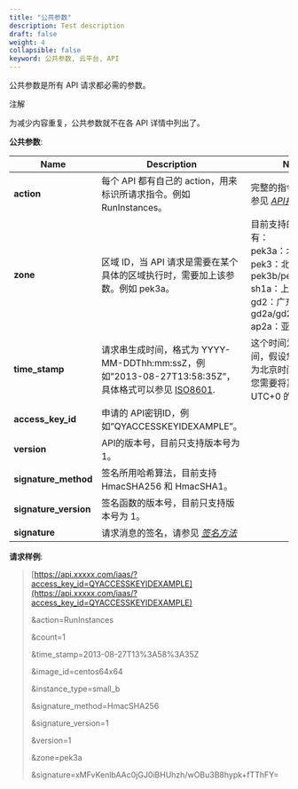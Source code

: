 ```yaml
---
title: "公共参数"
description: Test description
draft: false
weight: 4
collapsible: false
keyword: 公共参数, 云平台, API
---
```


公共参数是所有 API 请求都必需的参数。

注解

为减少内容重复，公共参数就不在各 API 详情中列出了。

**公共参数**:

| Name | Description | Notes |
| --- | --- | --- |
| **action** | 每个 API 都有自己的 action，用来标识所请求指令。例如 RunInstances。 | 完整的指令名称列表请参见 [_API指令列表_](../command_list/instance/)。 |
| **zone** | 区域 ID，当 API 请求是需要在某个具体的区域执行时，需要加上该参数。例如 pek3a。 | 目前支持的区域 ID 有：<br/>pek3a：北京3区-A<br/>pek3：北京3区(包括 pek3b/pek3c/pek3d)<br/>sh1a：上海1区-A<br/>gd2：广东2区(包括 gd2a/gd2b)<br/>ap2a：亚太2区-A |
| **time_stamp** | 请求串生成时间，格式为 YYYY-MM-DDThh:mm:ssZ，例如”2013-08-27T13:58:35Z”，具体格式可以参见 [ISO8601](http://www.w3.org/TR/NOTE-datetime). | 这个时间为 UTC 时间，假设您的本地时间为北京时间 UTC+8 ，您需要将其转化为 UTC+0 的时间。 |
| **access_key_id** | 申请的 API密钥ID，例如”QYACCESSKEYIDEXAMPLE”。 |   |
| **version** | API的版本号，目前只支持版本号为 1。 |   |
| **signature_method** | 签名所用哈希算法，目前支持 HmacSHA256 和 HmacSHA1。 |   |
| **signature_version** | 签名函数的版本号，目前只支持版本号为 1。 |   |
| **signature** | 请求消息的签名，请参见 [_签名方法_](../signature/) |   |

**请求样例**:

>
>
>
>
> [https://api.xxxxx.com/iaas/?access_key_id=QYACCESSKEYIDEXAMPLE](https://api.xxxxx.com/iaas/?access_key_id=QYACCESSKEYIDEXAMPLE)
>
> &action=RunInstances
>
> &count=1
>
> &time_stamp=2013-08-27T13%3A58%3A35Z
>
> &image_id=centos64x64
>
> &instance_type=small_b
>
> &signature_method=HmacSHA256
>
> &signature_version=1
>
> &version=1
>
> &zone=pek3a
>
> &signature=xMFvKenlbAAc0jGJ0iBHUhzh/wOBu3B8hypk+fTThFY=
>
>
>
>
